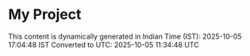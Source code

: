 # My Project

This content is dynamically generated in Indian Time (IST): 2025-10-05 17:04:48 IST
Converted to UTC: 2025-10-05 11:34:48 UTC
